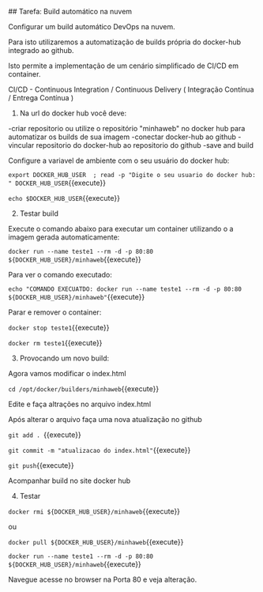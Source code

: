 ## Tarefa: Build automático na nuvem

Configurar um build automático DevOps na nuvem.

Para isto utilizaremos a automatização de builds própria do docker-hub integrado ao github.

Isto permite a implementação de um cenário simplificado de CI/CD em container.

CI/CD - Continuous Integration / Continuous Delivery ( Integração Contínua / Entrega Contínua )

1) Na url do docker hub você deve:

-criar repositorio ou utilize o repositório "minhaweb" no docker hub para automatizar os builds de sua imagem
-conectar docker-hub ao github
-vincular repositorio do docker-hub ao repositorio do github
-save and build

Configure a variavel de ambiente com o seu usuário do docker hub:

`export DOCKER_HUB_USER  ; read -p "Digite o seu usuario do docker hub: " DOCKER_HUB_USER`{{execute}}

`echo $DOCKER_HUB_USER`{{execute}}



2) Testar build

Execute o comando abaixo para executar um container utilizando o a imagem gerada automaticamente:

`docker run --name teste1 --rm -d -p 80:80 ${DOCKER_HUB_USER}/minhaweb`{{execute}}

Para ver o comando executado:

`echo "COMANDO EXECUATDO: docker run --name teste1 --rm -d -p 80:80 ${DOCKER_HUB_USER}/minhaweb"`{{execute}}

Parar e remover o container:

`docker stop teste1`{{execute}}

`docker rm teste1`{{execute}}


3) Provocando um novo build:

Agora vamos modificar o index.html

`cd /opt/docker/builders/minhaweb`{{execute}}

Edite e faça altrações no arquivo index.html

Após alterar o arquivo faça uma nova atualização no github

`git add . `{{execute}}

`git commit -m "atualizacao do index.html"`{{execute}}

`git push`{{execute}}

Acompanhar build no site docker hub


4) Testar

`docker rmi ${DOCKER_HUB_USER}/minhaweb`{{execute}}

ou

`docker pull ${DOCKER_HUB_USER}/minhaweb`{{execute}}

`docker run --name teste1 --rm -d -p 80:80  ${DOCKER_HUB_USER}/minhaweb`{{execute}}

Navegue acesse no browser na Porta 80 e veja alteração.



